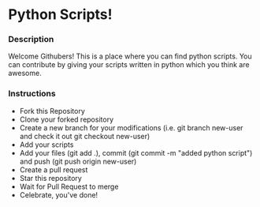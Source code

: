 # Python Scripts!

### Description
Welcome Githubers! This is a place where you can find python scripts. You can contribute by giving your scripts written in python which you think are awesome.

### Instructions

- Fork this Repository
- Clone your forked repository
- Create a new branch for your modifications (i.e. git branch new-user and check it out git checkout new-user)
- Add your scripts
- Add your files (git add .), commit (git commit -m "added python script") and push (git push origin new-user)
- Create a pull request
- Star this repository
- Wait for Pull Request to merge
- Celebrate, you've done!
